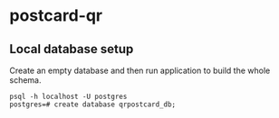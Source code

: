# postcard-qr

## Local database setup

Create an empty database and then run application to build the whole schema.

```postgresql
psql -h localhost -U postgres
postgres=# create database qrpostcard_db;
```
